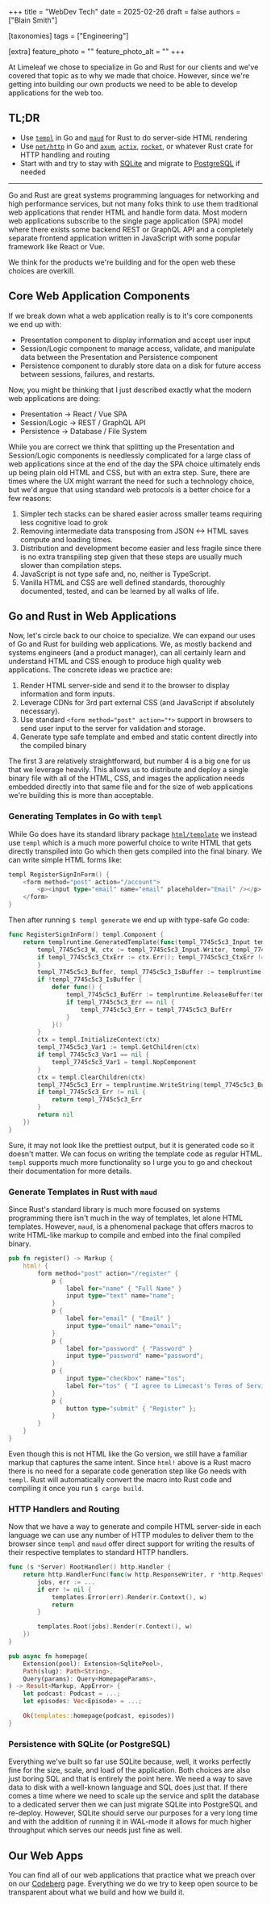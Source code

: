 +++
title = "WebDev Tech"
date = 2025-02-26
draft = false
authors = ["Blain Smith"]

[taxonomies]
tags = ["Engineering"]

[extra]
feature_photo = ""
feature_photo_alt = ""
+++

At Limeleaf we chose to specialize in Go and Rust for our clients and we've covered that topic as to why we made that choice. However, since we're getting into building our own products we need to be able to develop applications for the web too.

<!-- more -->

## TL;DR

- Use [`templ`][0] in Go and [`maud`][1] for Rust to do server-side HTML rendering
- Use [`net/http`][2] in Go and [`axum`][3], [`actix`][4], [`rocket`][5], or whatever Rust crate for HTTP handling and routing
- Start with and try to stay with [SQLite][6] and migrate to [PostgreSQL][7] if needed

---

Go and Rust are great systems programming languages for networking and high performance services, but not many folks think to use them traditional web applications that render HTML and handle form data. Most modern web applications subscribe to the single page application (SPA) model where there exists some backend REST or GraphQL API and a completely separate frontend application written in JavaScript with some popular framework like React or Vue. 

We think for the products we're building and for the open web these choices are overkill.

## Core Web Application Components

If we break down what a web application really is to it's core components we end up with:

- Presentation component to display information and accept user input
- Session/Logic component to manage access, validate, and manipulate data between the Presentation and Persistence component
- Persistence component to durably store data on a disk for future access between sessions, failures, and restarts.

Now, you might be thinking that I just described exactly what the modern web applications are doing:

- Presentation -> React / Vue SPA
- Session/Logic -> REST / GraphQL API
- Persistence -> Database / File System

While you are correct we think that splitting up the Presentation and Session/Logic components is needlessly complicated for a large class of web applications since at the end of the day the SPA choice ultimately ends up being plain old HTML and CSS, but with an extra step. Sure, there are times where the UX might warrant the need for such a technology choice, but we'd argue that using standard web protocols is a better choice for a few reasons:

1. Simpler tech stacks can be shared easier across smaller teams requiring less cognitive load to grok
2. Removing intermediate data transposing from JSON <-> HTML saves compute and loading times.
3. Distribution and development become easier and less fragile since there is no extra transpiling step given that these steps are usually much slower than compilation steps.
4. JavaScript is not type safe and, no, neither is TypeScript.
5. Vanilla HTML and CSS are well defined standards, thoroughly documented, tested, and can be learned by all walks of life.

## Go and Rust in Web Applications

Now, let's circle back to our choice to specialize. We can expand our uses of Go and Rust for building web applications. We, as mostly backend and systems engineers (and a product manager), can all certainly learn and understand HTML and CSS enough to produce high quality web applications. The concrete ideas we practice are:

1. Render HTML server-side and send it to the browser to display information and form inputs.
2. Leverage CDNs for 3rd part external CSS (and JavaScript if absolutely necessary).
3. Use standard `<form method="post" action="*>` support in browsers to send user input to the server for validation and storage.
4. Generate type safe template and embed and static content directly into the compiled binary

The first 3 are relatively straightforward, but number 4 is a big one for us that we leverage heavily. This allows us to distribute and deploy a single binary file with all of the HTML, CSS, and images the application needs embedded directly into that same file and for the size of web applications we're building this is more than acceptable.

### Generating Templates in Go with `templ`

While Go does have its standard library package [`html/template`][8] we instead use `templ` which is a much more powerful choice to write HTML that gets directly transpiled into Go which then gets compiled into the final binary.  We can write simple HTML forms like:

```go
templ RegisterSignInForm() {
	<form method="post" action="/account">
		<p><input type="email" name="email" placeholder="Email" /></p>                   <p><button type="submit">Submit</button></p>
	</form>
}
```

Then after running `$ templ generate` we end up with type-safe Go code:

```go
func RegisterSignInForm() templ.Component {   
	return templruntime.GeneratedTemplate(func(templ_7745c5c3_Input templruntime.GeneratedComponentInput) (templ_7745c5c3_Err error) {
		templ_7745c5c3_W, ctx := templ_7745c5c3_Input.Writer, templ_7745c5c3_Input.Context
		if templ_7745c5c3_CtxErr := ctx.Err(); templ_7745c5c3_CtxErr != nil {                return templ_7745c5c3_CtxErr    
		}                                
		templ_7745c5c3_Buffer, templ_7745c5c3_IsBuffer := templruntime.GetBuffer(templ_7745c5c3_W)
		if !templ_7745c5c3_IsBuffer {
			defer func() {
				templ_7745c5c3_BufErr := templruntime.ReleaseBuffer(templ_7745c5c3_Buffer)
				if templ_7745c5c3_Err == nil {
					templ_7745c5c3_Err = templ_7745c5c3_BufErr
				}
			}()
		}
		ctx = templ.InitializeContext(ctx)
		templ_7745c5c3_Var1 := templ.GetChildren(ctx)
		if templ_7745c5c3_Var1 == nil {
			templ_7745c5c3_Var1 = templ.NopComponent
		}
		ctx = templ.ClearChildren(ctx)
		templ_7745c5c3_Err = templruntime.WriteString(templ_7745c5c3_Buffer, 1, "<form method=\"post\" action=\"/account\"><p><input type=\"email\" name=\"email\" placeholder=\"Email\"></p><p><button type=\"submit\">Submit</button></p></form>")
		if templ_7745c5c3_Err != nil {
			return templ_7745c5c3_Err
		}
		return nil
	})
}
```

Sure, it may not look like the prettiest output, but it is generated code so it doesn't matter. We can focus on writing the template code as regular HTML. `templ` supports much more functionality so I urge you to go and checkout their documentation for more details.

### Generate Templates in Rust with `maud`

Since Rust's standard library is much more focused on systems programming there isn't much in the way of templates, let alone HTML templates. However, `maud`, is a phenomenal package that offers macros to write HTML-like markup to compile and embed into the final compiled binary. 

```rust
pub fn register() -> Markup {
    html! {
        form method="post" action="/register" {
            p {
                label for="name" { "Full Name" }
                input type="text" name="name";
            }
            p {
                label for="email" { "Email" }
                input type="email" name="email";
            }
            p {
                label for="password" { "Password" }
                input type="password" name="password";
            }
            p {
                input type="checkbox" name="tos";
                label for="tos" { "I agree to Limecast's Terms of Service" }
            }
            p {
                button type="submit" { "Register" };
            }
        }
    }
}
```

Even though this is not HTML like the Go version, we still have a familiar markup that captures the same intent. Since `html!` above is a Rust macro there is no need for a separate code generation step like Go needs with `templ`. Rust will automatically convert the macro into Rust code and compiling it once you run `$ cargo build`.

### HTTP Handlers and Routing

Now that we have a way to generate and compile HTML server-side in each language we can use any number of HTTP modules to deliver them to the browser since `templ` and `maud` offer direct support for writing the results of their respective templates to standard HTTP handlers.

```go
func (s *Server) RootHandler() http.Handler {
	return http.HandlerFunc(func(w http.ResponseWriter, r *http.Request) {
		jobs, err := ...
		if err != nil {
			templates.Error(err).Render(r.Context(), w)
			return
		}

		templates.Root(jobs).Render(r.Context(), w)
	})
}
```

```rust
pub async fn homepage(
    Extension(pool): Extension<SqlitePool>,
    Path(slug): Path<String>,
    Query(params): Query<HomepageParams>,
) -> Result<Markup, AppError> {
    let podcast: Podcast = ...;
    let episodes: Vec<Episode> = ...;

    Ok(templates::homepage(podcast, episodes))
}
```

### Persistence with SQLite (or PostgreSQL)

Everything we've built so far use SQLite because, well, it works perfectly fine for the size, scale, and load of the application. Both choices are also just boring SQL and that is entirely the point here. We need a way to save data to disk with a well-known language and SQL does just that. If there comes a time where we need to scale up the service and split the database to a dedicated server then we can just migrate SQLite into PostgreSQL and re-deploy. However, SQLite should serve our purposes for a very long time and with the addition of running it in WAL-mode it allows for much higher throughput which serves our needs just fine as well.

## Our Web Apps

You can find all of our web applications that practice what we preach over on our [Codeberg](https://codeberg.org/limeleaf) page. Everything we do we try to keep open source to be transparent about what we build and how we build it.

[0]: https://templ.guide
[1]: https://maud.lambda.xyz
[2]: https://pkg.go.dev/net/http
[3]: https://docs.rs/axum
[4]: https://docs.rs/actix
[5]: https://docs.rs/rocket
[6]: https://sqlite.org
[7]: https://www.postgresql.org
[8]: https://pkg.go.dev/html/template
